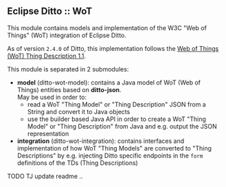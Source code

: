## Eclipse Ditto :: WoT

This module contains models and implementation of the W3C "Web of Things" (WoT) integration of Eclipse Ditto.

As of version `2.4.0` of Ditto, this implementation follows the 
[Web of Things (WoT) Thing Description 1.1](https://www.w3.org/TR/wot-thing-description11/).

This module is separated in 2 submodules:
* **model** (ditto-wot-model): contains a Java model of WoT (Web of Things) entities based on **ditto-json**.<br/>
  May be used in order to:
   * read a WoT "Thing Model" or "Thing Description" JSON from a String and convert it to Java objects
   * use the builder based Java API in order to create a WoT "Thing Model" or "Thing Description" from Java and e.g.
     output the JSON representation
* **integration** (ditto-wot-integration): contains interfaces and implementation of how WoT "Thing Models" are 
  converted to "Thing Descriptions" by e.g. injecting Ditto specific endpoints in the `form` definitions of the TDs 
 (Thing Descriptions)

TODO TJ update readme ..
